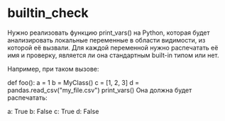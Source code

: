 # builtin_check

Нужно реализовать функцию print_vars() на Python, которая будет анализировать локальные переменные в области видимости, из которой её вызвали.
Для каждой переменной нужно распечатать её имя и проверку, является ли она стандартным built-in типом или нет.

Например, при таком вызове:

def foo():
    a = 1
    b = MyClass()
    c = [1, 2, 3]
    d = pandas.read_csv("my_file.csv")
    print_vars()
Она должна будет распечатать:

a: True
b: False
c: True
d: False
